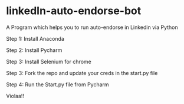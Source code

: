 # linkedIn-auto-endorse-bot
A Program which helps you to run auto-endorse in Linkedin via Python

Step 1: Install Anaconda

Step 2: Install Pycharm 

Step 3: Install Selenium for chrome

Step 3: Fork the repo and update your creds in the start.py file

Step 4: Run the Start.py file from Pycharm 


Violaa!!
